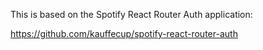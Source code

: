 This is based on the Spotify React Router Auth application:

https://github.com/kauffecup/spotify-react-router-auth
